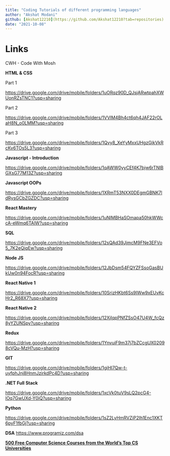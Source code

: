 ```yaml
---
title: "Coding Tutorials of different programming languages"
author: "Akshat Modani"
github: [Akshat12210](https://github.com/Akshat12210?tab=repositories)
date: "2021-10-08"
---
```


# Links
CWH - Code With Mosh

**HTML & CSS**

Part 1

https://drive.google.com/drive/mobile/folders/1uORqz90D_QJsjARwtpahXWUonRZsTNC1?usp=sharing

Part 2 

https://drive.google.com/drive/mobile/folders/1VVlM4Bh4ct6qh4JAF22rOLaH8N_o0LMM?usp=sharing

Part 3

https://drive.google.com/drive/mobile/folders/1Qvy8_XeYyMxxUHgzGikVkRcKv6TOs5L3?usp=sharing

**Javascript - Introduction**

https://drive.google.com/drive/mobile/folders/1qAWW0yyCEf4K7bjw6rTNlBGXsG77M13Z?usp=sharing

**Javascript OOPs**

https://drive.google.com/drive/mobile/folders/1XRmT53NXX0DEgmGBNK7ldRysGCbZGZDC?usp=sharing

**React Mastery**

https://drive.google.com/drive/mobile/folders/1uNlMBHaSOmapa50hkWWccA-eWmq6TAlW?usp=sharing

**SQL**

https://drive.google.com/drive/mobile/folders/12sQAd39JjmcM9FNe3EFVo5_7K2eQjqEw?usp=sharing

**Node JS**

https://drive.google.com/drive/mobile/folders/12JbDsm54FQYZFSsoGasBUkUw0n94FocR?usp=sharing

**React Native 1** 

https://drive.google.com/drive/mobile/folders/10SrizHKbt6Ss9IWw9xEUvKcHr2_R68X7?usp=sharing

**React Native 2**

https://drive.google.com/drive/mobile/folders/12XjIqpPNfZSsO47U4W_fcQz8yYZUNSpy?usp=sharing

**Redux** 

https://drive.google.com/drive/mobile/folders/1YnvuiF9m37j7bZCcgUX02098cVQu-MzH?usp=sharing

**GIT** 

https://drive.google.com/drive/mobile/folders/1giHI7Qw-t-uyfphJnj8HnmJzirkdPc4D?usp=sharing

**.NET Full Stack**

https://drive.google.com/drive/mobile/folders/1xcVk0tuV9sLQ2pcG4-lOq7GwUXd-Y0iQ?usp=sharing

**Python** 

https://drive.google.com/drive/mobile/folders/1sZ2LyHmRVZiP2Ih1Enc1XKT6pyF1fbGj?usp=sharing


**DSA**
https://www.programiz.com/dsa


[**500 Free Computer Science Courses from the World’s Top CS Universities**](https://www.classcentral.com/report/cs-online-courses/)
